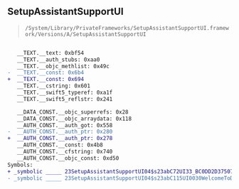 ## SetupAssistantSupportUI

> `/System/Library/PrivateFrameworks/SetupAssistantSupportUI.framework/Versions/A/SetupAssistantSupportUI`

```diff

   __TEXT.__text: 0xbf54
   __TEXT.__auth_stubs: 0xaa0
   __TEXT.__objc_methlist: 0x49c
-  __TEXT.__const: 0x6b4
+  __TEXT.__const: 0x694
   __TEXT.__cstring: 0x601
   __TEXT.__swift5_typeref: 0xa1f
   __TEXT.__swift5_reflstr: 0x241

   __DATA_CONST.__objc_superrefs: 0x28
   __DATA_CONST.__objc_arraydata: 0x118
   __AUTH_CONST.__auth_got: 0x558
-  __AUTH_CONST.__auth_ptr: 0x280
+  __AUTH_CONST.__auth_ptr: 0x278
   __AUTH_CONST.__const: 0x4b8
   __AUTH_CONST.__cfstring: 0x740
   __AUTH_CONST.__objc_const: 0xd50
Symbols:
+ _symbolic _____ 23SetupAssistantSupportUI04$s23abC72UI33_BC0DD2D37507743ABA0B33D4935926D6Ll7PreviewfMf_15PreviewRegistryfMu_V
- _symbolic _____ 23SetupAssistantSupportUI04$s23abC115UI0030WelcomeToDeviceViewswift_eDAEifMX106_0_33_BC0DD2D37507743ABA0B33D4935926D6Ll7PreviewfMf_15PreviewRegistryfMu_V

```
